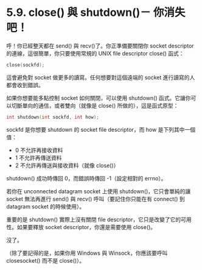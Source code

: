 # 5.9. close() 與 shutdown()－ 你消失吧！

呼！你已經整天都在 send() 與 recv()了。你正準備要關閉你 socket descriptor 的連線，這很簡單，你只要使用常規的 UNIX file descriptor close() 函式：

```c
close(sockfd);
```

這會避免對 socket 做更多的讀寫。任何想要對這個遠端的 socket 進行讀寫的人都會收到錯誤。

如果你想要能多點控制 socket 如何關閉，可以使用 shutdown() 函式。它讓你可以切斷單向的通信，或者雙向（就像是 close() 所做的），這是函式原型：

```c
int shutdown(int sockfd, int how);
```

sockfd 是你想要 shutdown 的 socket file descriptor，而 how 是下列其中一個值：

* 0 不允許再接收資料
* 1 不允許再傳送資料
* 2 不允許再傳送與接收資料（就像 close()）

shutdown() 成功時傳回 0，而錯誤時傳回 -1（設定相對的 errno）。

若你在 unconnected datagram socket 上使用 shutdown()，它只會單純的讓 socket 無法再進行 send() 與 recv() 呼叫（要記住你只能在有 connect() 到 datagram socket 的時候使用）。

重要的是 shutdown() 實際上沒有關閉 file descriptor，它只是改變了它的可用性。如果要釋放 socket descriptor，你還是需要使用 close()。

沒了。

（除了要記得的是，如果你用 Windows 與 Winsock，你應該要呼叫 closesocket() 而不是 close()）。
